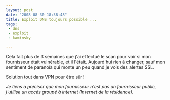 ```yaml
---
layout: post
date: "2008-08-30 18:38:48"
title: Exploit DNS toujours possible ...
tags:
 - dns
 - exploit
 - kaminsky

---
```


Cela fait plus de 3 semaines que j'ai effectué le scan pour voir si mon fournisseur était vulnérable, et il l'était. Aujourd'hui rien à changer, sauf mon sentiment de paranoïa qui monte un peu quand je vois des alertes SSL.

Solution tout dans VPN pour être sûr !

_Je tiens à préciser que mon fournisseur n'est pas un fournisseur public, j'utilise un accès groupé à internet (Internet de la résidence)._
